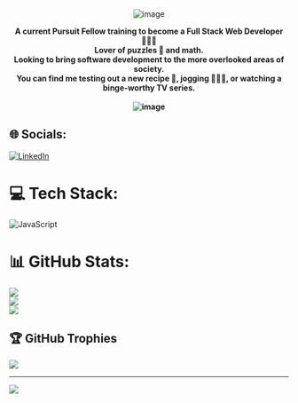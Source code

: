 
 <br><p align="center">![image](https://user-images.githubusercontent.com/107226235/176044545-500f641a-a0d7-4543-b101-6b3919b63262.png)</p>
**<p align="center"> A current Pursuit Fellow training to become a Full Stack Web Developer 👩🏽‍💻 <br>Lover of puzzles 🧩 and math.<br>Looking to bring software development to the more overlooked areas of society.<br>You can find me testing out a new recipe 🥘, jogging 🏃🏽‍♀️, or watching a binge-worthy TV series.  <br><br> ![image](https://user-images.githubusercontent.com/107226235/176040689-094663cc-a9bd-4275-a8ce-82f6ac0856cc.png)</p>**

## 🌐 Socials:
[![LinkedIn](https://img.shields.io/badge/LinkedIn-%230077B5.svg?logo=linkedin&logoColor=white)](https://linkedin.com/in/linkedin.com/in/destiny-joyner-934846243) 

# 💻 Tech Stack:
![JavaScript](https://img.shields.io/badge/javascript-%23323330.svg?style=for-the-badge&logo=javascript&logoColor=%23F7DF1E)
# 📊 GitHub Stats:
![](https://github-readme-stats.vercel.app/api?username=DestinyJoyner&theme=slateorange&hide_border=false&include_all_commits=false&count_private=false)<br/>
![](https://github-readme-streak-stats.herokuapp.com/?user=DestinyJoyner&theme=slateorange&hide_border=false)<br/>
![](https://github-readme-stats.vercel.app/api/top-langs/?username=DestinyJoyner&theme=slateorange&hide_border=false&include_all_commits=false&count_private=false&layout=compact)

## 🏆 GitHub Trophies
![](https://github-profile-trophy.vercel.app/?username=DestinyJoyner&theme=onedark&no-frame=false&no-bg=true&margin-w=4)

---
[![](https://visitcount.itsvg.in/api?id=DestinyJoyner&icon=8&color=7)](https://visitcount.itsvg.in)
